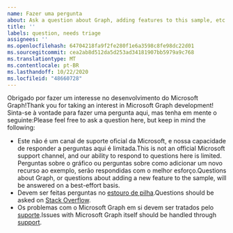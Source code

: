 ```yaml
---
name: Fazer uma pergunta
about: Ask a question about Graph, adding features to this sample, etc.
title: ''
labels: question, needs triage
assignees: ''
ms.openlocfilehash: 64704218fa9f2fe280f1e6a3598c8fe98dc22d01
ms.sourcegitcommit: cea2ab8d512da5d253ad34181907bb5979a9c768
ms.translationtype: MT
ms.contentlocale: pt-BR
ms.lasthandoff: 10/22/2020
ms.locfileid: "48660728"
---
```

<span data-ttu-id="c2660-102">Obrigado por fazer um interesse no desenvolvimento do Microsoft Graph!</span><span class="sxs-lookup"><span data-stu-id="c2660-102">Thank you for taking an interest in Microsoft Graph development!</span></span> <span data-ttu-id="c2660-103">Sinta-se à vontade para fazer uma pergunta aqui, mas tenha em mente o seguinte:</span><span class="sxs-lookup"><span data-stu-id="c2660-103">Please feel free to ask a question here, but keep in mind the following:</span></span>

- <span data-ttu-id="c2660-104">Este não é um canal de suporte oficial da Microsoft, e nossa capacidade de responder a perguntas aqui é limitada.</span><span class="sxs-lookup"><span data-stu-id="c2660-104">This is not an official Microsoft support channel, and our ability to respond to questions here is limited.</span></span> <span data-ttu-id="c2660-105">Perguntas sobre o gráfico ou perguntas sobre como adicionar um novo recurso ao exemplo, serão respondidas com o melhor esforço.</span><span class="sxs-lookup"><span data-stu-id="c2660-105">Questions about Graph, or questions about adding a new feature to the sample, will be answered on a best-effort basis.</span></span>
- <span data-ttu-id="c2660-106">Devem ser feitas perguntas no [estouro de pilha](https://stackoverflow.com/questions/tagged/microsoft-graph).</span><span class="sxs-lookup"><span data-stu-id="c2660-106">Questions should be asked on [Stack Overflow](https://stackoverflow.com/questions/tagged/microsoft-graph).</span></span>
- <span data-ttu-id="c2660-107">Os problemas com o Microsoft Graph em si devem ser tratados pelo [suporte](https://developer.microsoft.com/graph/support).</span><span class="sxs-lookup"><span data-stu-id="c2660-107">Issues with Microsoft Graph itself should be handled through [support](https://developer.microsoft.com/graph/support).</span></span>
